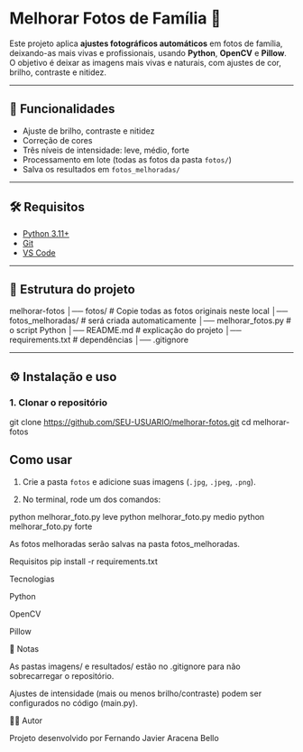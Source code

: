 # Melhorar Fotos de Família 📸

Este projeto aplica **ajustes fotográficos automáticos** em fotos de família, deixando-as mais vivas e profissionais, usando **Python**, **OpenCV** e **Pillow**.  
O objetivo é deixar as imagens mais vivas e naturais, com ajustes de cor, brilho, contraste e nitidez.


---

## 🚀 Funcionalidades
- Ajuste de brilho, contraste e nitidez
- Correção de cores
- Três níveis de intensidade: leve, médio, forte
- Processamento em lote (todas as fotos da pasta `fotos/`)
- Salva os resultados em `fotos_melhoradas/`

---

## 🛠️ Requisitos

- [Python 3.11+](https://www.python.org/downloads/release/python-3110/)  
- [Git](https://git-scm.com/downloads)  
- [VS Code](https://code.visualstudio.com/)  

---

## 📂 Estrutura do projeto
melhorar-fotos
│── fotos/                # Copie todas as fotos originais neste local
│── fotos_melhoradas/     # será criada automaticamente
│── melhorar_fotos.py     # o script Python
│── README.md             # explicação do projeto
│── requirements.txt      # dependências
│── .gitignore


---

## ⚙️ Instalação e uso

### 1. Clonar o repositório

git clone https://github.com/SEU-USUARIO/melhorar-fotos.git
cd melhorar-fotos

## Como usar
1. Crie a pasta `fotos` e adicione suas imagens (`.jpg`, `.jpeg`, `.png`).

2. No terminal, rode um dos comandos:

python melhorar_foto.py leve
python melhorar_foto.py medio
python melhorar_foto.py forte

As fotos melhoradas serão salvas na pasta fotos_melhoradas.

Requisitos
pip install -r requirements.txt

Tecnologias

Python

OpenCV

Pillow


📌 Notas

As pastas imagens/ e resultados/ estão no .gitignore para não sobrecarregar o repositório.

Ajustes de intensidade (mais ou menos brilho/contraste) podem ser configurados no código (main.py).

👨‍💻 Autor

Projeto desenvolvido por Fernando Javier Aracena Bello
